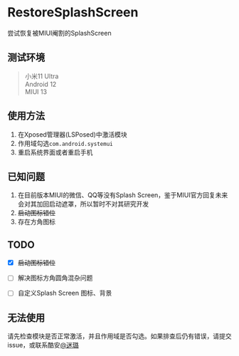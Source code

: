 # RestoreSplashScreen

尝试恢复被MIUI阉割的SplashScreen



## 测试环境

> 小米11 Ultra  
> Android 12  
> MIUI 13  



## 使用方法

1. 在Xposed管理器(LSPosed)中激活模块
2. 作用域勾选`com.android.systemui`
3. 重启系统界面或者重启手机



## 已知问题

1. 在目前版本MIUI的微信、QQ等没有Splash Screen，鉴于MIUI官方回复未来会对其加回启动遮罩，所以暂时不对其研究开发
2.  ~~启动图标错位~~
3. 存在方角图标



## TODO
- [x] ~~启动图标错位~~
- [ ] 解决图标方角圆角混杂问题
- [ ] 自定义Splash Screen 图标、背景



## 无法使用

请先检查模块是否正常激活，并且作用域是否勾选。如果排查后仍有错误，请提交issue，或联系酷安[@迷璐](http://www.coolapk.com/u/1189245)
